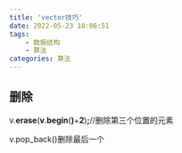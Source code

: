 ```yaml
---
title: 'vector技巧'
date: 2022-05-23 10:06:51
tags: 
    - 数据结构
    - 算法
categories: 算法
---
```


## 删除

v.**erase**(**v**.**begin**(**)**+**2**)**;**//删除第三个位置的元素

v.pop_back()删除最后一个
